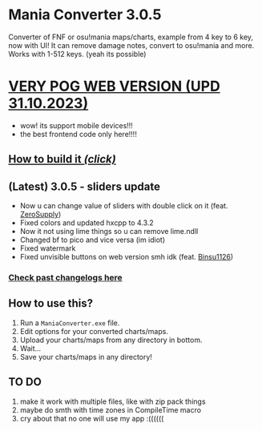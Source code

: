 # Mania Converter 3.0.5
Converter of FNF or osu!mania maps/charts, example from 4 key to 6 key, now with UI! It can remove damage notes, convert to osu!mania and more. Works with 1-512 keys. (yeah its possible)

# [VERY POG WEB VERSION (UPD 31.10.2023)](https://theleername.github.io/mania-converter/)
- wow! its support mobile devices!!!
- the best frontend code only here!!!!

## [How to build it *(click)*](https://github.com/TheLeerName/mania-converter/blob/main/docs/building.md)

## (Latest) 3.0.5 - sliders update
- Now u can change value of sliders with double click on it (feat. [ZeroSupply](https://gamebanana.com/members/2007471))
- Fixed colors and updated hxcpp to 4.3.2
- Now it not using lime things so u can remove lime.ndll
- Changed bf to pico and vice versa (im idiot)
- Fixed watermark
- Fixed unvisible buttons on web version smh idk (feat. [Binsu1126](https://gamebanana.com/members/2297338))

### [Check past changelogs here](https://github.com/TheLeerName/mania-converter/blob/main/docs/changelogs.md)

## How to use this?
1. Run a `ManiaConverter.exe` file.
2. Edit options for your converted charts/maps.
3. Upload your charts/maps from any directory in bottom.
4. Wait...
5. Save your charts/maps in any directory!

## TO DO
1. make it work with multiple files, like with zip pack things
3. maybe do smth with time zones in CompileTime macro
4. cry about that no one will use my app :((((((
